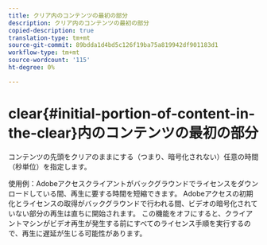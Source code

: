 ```yaml
---
title: クリア内のコンテンツの最初の部分
description: クリア内のコンテンツの最初の部分
copied-description: true
translation-type: tm+mt
source-git-commit: 89bdda1d4bd5c126f19ba75a819942df901183d1
workflow-type: tm+mt
source-wordcount: '115'
ht-degree: 0%

---
```



# clear{#initial-portion-of-content-in-the-clear}内のコンテンツの最初の部分

コンテンツの先頭をクリアのままにする（つまり、暗号化されない）任意の時間（秒単位）を指定します。

使用例：Adobeアクセスクライアントがバックグラウンドでライセンスをダウンロードしている間、再生に要する時間を短縮できます。 Adobeアクセスの初期化とライセンスの取得がバックグラウンドで行われる間、ビデオの暗号化されていない部分の再生は直ちに開始されます。 この機能をオフにすると、クライアントマシンがビデオ再生が発生する前にすべてのライセンス手順を実行するので、再生に遅延が生じる可能性があります。
